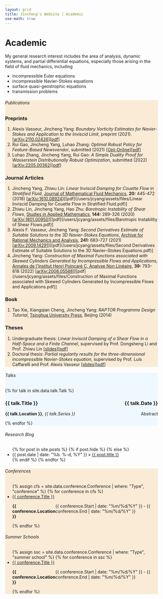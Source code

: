 ```yaml
---
layout: grid
title: Jincheng's Website | Academic
use-math: true
---
```


<div>
<div class="content" markdown="1">

# Academic

My general research interest includes the area of analysis, dynamic systems, and partial differential equations, especially those arising in the field of fluid mechanics, including 

* incompressible Euler equations
* incompressible Navier-Stokes equations 
* surface quasi-geostrophic equations
* transmission problems

</div>
</div>

<div style="background-color:antiquewhite" id="publications">
<div class="content" markdown="1">

###### Publications

### Preprints
1. Alexis Vasseur, Jincheng Yang: *Boundary Vorticity Estimates for Navier-Stokes and Application to the Inviscid Limit*, preprint (2021). [[arXiv:2110.02426](https://arxiv.org/abs/2110.02426)][[pdf](https://arxiv.org/pdf/2110.02426.pdf)]
2. Rui Gao, Jincheng Yang, Luhao Zhang: *Optimal Robust Policy for Feature-Based Newsvendor*, submitted (2021) [[Opt-Online](http://www.optimization-online.org/DB_HTML/2021/12/8749.html)][[pdf](http://www.optimization-online.org/DB_FILE/2021/12/8749.pdf)]
3. Luhao Zhang, Jincheng Yang, Rui Gao: *A Simple Duality Proof for Wasserstein Distributionally Robust Optimization*, submitted (2022) [[arXiv:2205.00362](https://arxiv.org/abs/2205.00362)][[pdf](https://arxiv.org/pdf/2205.00362.pdf)]

### Journal Articles

1. Jincheng Yang, Zhiwu Lin: *Linear Inviscid Damping for Couette Flow in Stratified Fluid*, [Journal of Mathematical Fluid Mechanics](https://doi.org/10.1007/s00021-017-0328-3), **20:** 445-472 (2018) [[arXiv:1610.08924](https://arxiv.org/abs/1610.08924)][[pdf](/users/jcyang/assets/files/Linear Inviscid Damping for Couette Flow in Stratified Fluid.pdf)]
2. Zhiwu Lin, Jincheng Yang, Hao Zhu: *Barotropic Instability of Shear Flows*, [Studies in Applied Mathematics](https://doi.org/10.1111/sapm.12297), **144:** 289-326 (2020) [[arXiv:1801.00950](https://arxiv.org/abs/1801.00950)][[pdf](/users/jcyang/assets/files/Barotropic Instability of Shear Flows.pdf)]
3. Alexis F. Vasseur, Jincheng Yang: *Second Derivatives Estimate of Suitable Solutions to the 3D Navier-Stokes Equations*, [Archive for Rational Mechanics and Analysis](https://doi.org/10.1007/s00205-021-01661-4), **241:** 683–727 (2021) [[arXiv:2009.14291](https://arxiv.org/abs/2009.14291)][[pdf](/users/jcyang/assets/files/Second Derivatives Estimate of Suitable Solutions to the 3D Navier–Stokes Equations.pdf)]
4. Jincheng Yang: *Construction of Maximal Functions associated with Skewed Cylinders Generated by Incompressible Flows and Applications*, [Annales de l'Institut Henri Poincaré C, Analyse Non Linéaire](https://doi.org/10.4171/aihpc/20), **39:** 793–818 (2022) [[arXiv:2008.05588](https://arxiv.org/abs/2008.05588)][[pdf](/users/jcyang/assets/files/Construction of Maximal Functions associated with Skewed Cylinders Generated by Incompressible Flows and Applications.pdf)]

### Book

1. Tao Xie, Xiangqian Cheng, Jincheng Yang: *RAPTOR Programme Design Tutorial*, [Tsinghua University Press](http://www.tup.tsinghua.edu.cn/booksCenter/book_05438303.html), Beijing (2014)

### Theses

1. Undergraduate thesis: *Linear Inviscid Damping of a Shear Flow in a Half-Space and a Finite Channel*, supervised by Prof. Dongsheng Li and Prof. Zhiwu Lin [[slides](/users/jcyang/assets/files/bachelor-slides.pdf)][[pdf](/users/jcyang/assets/files/bachelor.pdf)]
2. Doctoral thesis: *Partial regularity results for the three-dimensional incompressible Navier-Stokes equation*, supervised by Prof. Luis Caffarelli and Prof. Alexis Vasseur [[slides](/users/jcyang/assets/files/doctoral-slides.pdf)][[pdf](/users/jcyang/assets/files/doctoral.pdf)]

</div>
</div>

<div style="background-color:aliceblue" id="talks">
<div class="content" markdown="1">

###### Talks

{% for talk in site.data.talk.Talk %}

<div>

<h3 style="display: flex; justify-content: space-between">
<span>
	{{ talk.Title }}
</span>
<span>
	{{ talk.Date }}
</span>
</h3>

<div style="display: flex; justify-content: space-between">
<span>
	<b>{{ talk.Location }}</b>, <i>{{ talk.Series }}</i>
</span>
<span>
	<a style = "cursor:pointer" onclick="detail = document.getElementById('{{ talk.Date }}'); if(detail.style.display === 'none'){detail.style.display = 'block';}else{detail.style.display='none';}">Abstract</a>
</span>
</div>

<div id="{{ talk.Date }}" style='display:none'>
	<p><b>Abstract</b>: {{ talk.Abstract }}</p>
</div>	

</div>

{% endfor %}

</div>
</div>

<div id="blog">
<div class="content" markdown="1">

###### Research Blog

<div class="post">
<ul class="posts">
{% for post in site.posts %}
{% if post.hide %}
{% else %}
	<li><span>{{ post.date | date: "%b. %-d, %Y" }}</span> » <a href="{{ post.url }}.html" title="{{ post.title }}">{{ post.title }}</a></li>
{% endif %}
{% endfor %}
</ul>
</div>

</div>
</div>

<div style="background-color:antiquewhite" id="conferences">
<div class="content" markdown="1">

###### Conferences

<ul>
{% assign cfs = site.data.conference.Conference | where: "Type", "conference" %}
{% for conference in cfs %}
	<li>
		<a href = "{{ conference.URL }}"> {{ conference.Title }} </a>
		<p style="display: flex; justify-content: space-between">
			<span>
				<b>{{ conference.Location }}</b>
			</span>
			<span>
				{{ conference.Start | date: "%m/%d/%Y" }} - {{ conference.End | date: "%m/%d/%Y" }}
			</span>
		</p>
	</li>
{% endfor %}
</ul>

###### Summer Schools

<ul>
{% assign ssc = site.data.conference.Conference | where: "Type", "summer school" %}
{% for conference in ssc %}
	<li>
		<a href = "{{ conference.URL }}"> {{ conference.Title }} </a>
		<p style="display: flex; justify-content: space-between">
			<span>
				<b>{{ conference.Location }}</b>
			</span>
			<span>
				{{ conference.Start | date: "%m/%d/%Y" }} - {{ conference.End | date: "%m/%d/%Y" }}
			</span>
		</p>
	</li>
{% endfor %}
</ul>

</div>
</div>



